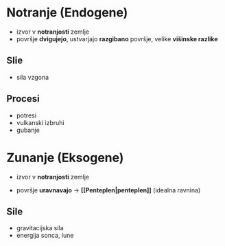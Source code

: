 # Notranje (Endogene)
- izvor v **notranjosti** zemlje
- površje **dvigujejo**, ustvarjajo **razgibano** površje, velike **višinske razlike**
## Slie 
- sila vzgona
## Procesi
- potresi
- vulkanski izbruhi
- gubanje
# Zunanje (Eksogene)
- izvor v **notranjosti** zemlje
* površje **uravnavajo** -> **[[Penteplen|penteplen]]** (idealna ravnina)
## Sile 
- gravitacijska sila
- energija sonca, lune